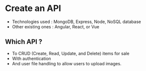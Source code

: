 # Create an API
- Technologies used : MongoDB, Express, Node, NoSQL database
- Other existing ones : Angular, React, or Vue

## Which API ? 
- To CRUD (Create, Read, Update, and Delete) items for sale
- With authentication
- And user file handling to allow users to upload images.
